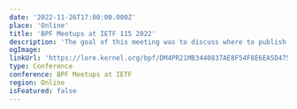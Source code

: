 ```yaml
---
date: '2022-11-26T17:00:00.000Z'
place: 'Online'
title: 'BPF Meetups at IETF 115 2022'
description: 'The goal of this meeting was to discuss where to publish eBPF specification(s), where IETF may or may not be the right answer.'
ogImage:
linkUrl: 'https://lore.kernel.org/bpf/DM4PR21MB3440837AE8F54F8E6EA5D475A3119@DM4PR21MB3440.namprd21.prod.outlook.com/'
type: Conference
conference: BPF Meetups at IETF
region: Online
isFeatured: false
---
```

